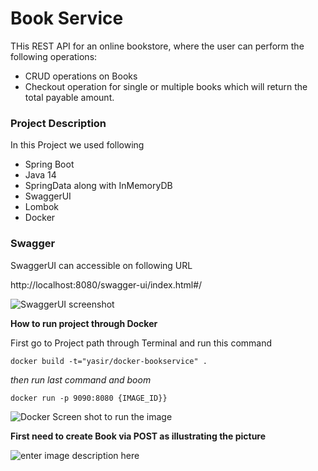 # Book Service

THis REST API for an online bookstore, where the user can perform the following operations:

- CRUD operations on Books 
- Checkout operation for single or multiple books which will return the total payable amount.

### Project Description

In this Project we used following 
- Spring Boot
- Java 14
- SpringData along with InMemoryDB
- SwaggerUI
- Lombok
- Docker


### Swagger

SwaggerUI can accessible on following URL

http://localhost:8080/swagger-ui/index.html#/

![SwaggerUI screenshot](https://i.postimg.cc/HxkBT840/Screen-Shot-2022-09-13-at-9-27-53-PM.png)





**How to run project through Docker**

First go to Project path through Terminal and run this command

```
docker build -t="yasir/docker-bookservice" .
```

*then run last command and boom*
 ```
docker run -p 9090:8080 {IMAGE_ID}}
```


![Docker Screen shot to run the image](https://i.postimg.cc/DfqdRgTV/Screen-Shot-2022-09-13-at-9-33-16-PM.png)




**First need to create Book via POST as illustrating the picture**


![enter image description here](https://i.postimg.cc/sXjXg7X2/Screen-Shot-2022-09-13-at-10-14-22-PM.png)